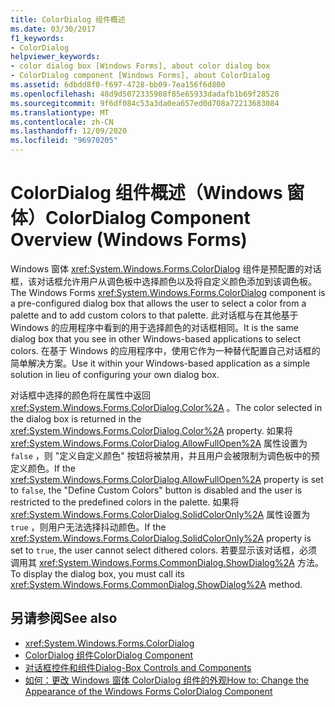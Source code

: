```yaml
---
title: ColorDialog 组件概述
ms.date: 03/30/2017
f1_keywords:
- ColorDialog
helpviewer_keywords:
- color dialog box [Windows Forms], about color dialog box
- ColorDialog component [Windows Forms], about ColorDialog
ms.assetid: 6dbdd8f0-f697-4728-bb09-7ea156f6d800
ms.openlocfilehash: 48d9d5072335908f85e65933dadafb1b69f28528
ms.sourcegitcommit: 9f6df084c53a3da0ea657ed0d708a72213683084
ms.translationtype: MT
ms.contentlocale: zh-CN
ms.lasthandoff: 12/09/2020
ms.locfileid: "96970205"
---
```

# <a name="colordialog-component-overview-windows-forms"></a><span data-ttu-id="5769a-102">ColorDialog 组件概述（Windows 窗体）</span><span class="sxs-lookup"><span data-stu-id="5769a-102">ColorDialog Component Overview (Windows Forms)</span></span>
<span data-ttu-id="5769a-103">Windows 窗体 <xref:System.Windows.Forms.ColorDialog> 组件是预配置的对话框，该对话框允许用户从调色板中选择颜色以及将自定义颜色添加到该调色板。</span><span class="sxs-lookup"><span data-stu-id="5769a-103">The Windows Forms <xref:System.Windows.Forms.ColorDialog> component is a pre-configured dialog box that allows the user to select a color from a palette and to add custom colors to that palette.</span></span> <span data-ttu-id="5769a-104">此对话框与在其他基于 Windows 的应用程序中看到的用于选择颜色的对话框相同。</span><span class="sxs-lookup"><span data-stu-id="5769a-104">It is the same dialog box that you see in other Windows-based applications to select colors.</span></span> <span data-ttu-id="5769a-105">在基于 Windows 的应用程序中，使用它作为一种替代配置自己对话框的简单解决方案。</span><span class="sxs-lookup"><span data-stu-id="5769a-105">Use it within your Windows-based application as a simple solution in lieu of configuring your own dialog box.</span></span>  
  
 <span data-ttu-id="5769a-106">对话框中选择的颜色将在属性中返回 <xref:System.Windows.Forms.ColorDialog.Color%2A> 。</span><span class="sxs-lookup"><span data-stu-id="5769a-106">The color selected in the dialog box is returned in the <xref:System.Windows.Forms.ColorDialog.Color%2A> property.</span></span> <span data-ttu-id="5769a-107">如果将 <xref:System.Windows.Forms.ColorDialog.AllowFullOpen%2A> 属性设置为 `false` ，则 "定义自定义颜色" 按钮将被禁用，并且用户会被限制为调色板中的预定义颜色。</span><span class="sxs-lookup"><span data-stu-id="5769a-107">If the <xref:System.Windows.Forms.ColorDialog.AllowFullOpen%2A> property is set to `false`, the "Define Custom Colors" button is disabled and the user is restricted to the predefined colors in the palette.</span></span> <span data-ttu-id="5769a-108">如果将 <xref:System.Windows.Forms.ColorDialog.SolidColorOnly%2A> 属性设置为 `true` ，则用户无法选择抖动颜色。</span><span class="sxs-lookup"><span data-stu-id="5769a-108">If the <xref:System.Windows.Forms.ColorDialog.SolidColorOnly%2A> property is set to `true`, the user cannot select dithered colors.</span></span> <span data-ttu-id="5769a-109">若要显示该对话框，必须调用其 <xref:System.Windows.Forms.CommonDialog.ShowDialog%2A> 方法。</span><span class="sxs-lookup"><span data-stu-id="5769a-109">To display the dialog box, you must call its <xref:System.Windows.Forms.CommonDialog.ShowDialog%2A> method.</span></span>  
  
## <a name="see-also"></a><span data-ttu-id="5769a-110">另请参阅</span><span class="sxs-lookup"><span data-stu-id="5769a-110">See also</span></span>

- <xref:System.Windows.Forms.ColorDialog>
- [<span data-ttu-id="5769a-111">ColorDialog 组件</span><span class="sxs-lookup"><span data-stu-id="5769a-111">ColorDialog Component</span></span>](colordialog-component-windows-forms.md)
- [<span data-ttu-id="5769a-112">对话框控件和组件</span><span class="sxs-lookup"><span data-stu-id="5769a-112">Dialog-Box Controls and Components</span></span>](dialog-box-controls-and-components-windows-forms.md)
- [<span data-ttu-id="5769a-113">如何：更改 Windows 窗体 ColorDialog 组件的外观</span><span class="sxs-lookup"><span data-stu-id="5769a-113">How to: Change the Appearance of the Windows Forms ColorDialog Component</span></span>](how-to-change-the-appearance-of-the-windows-forms-colordialog-component.md)
